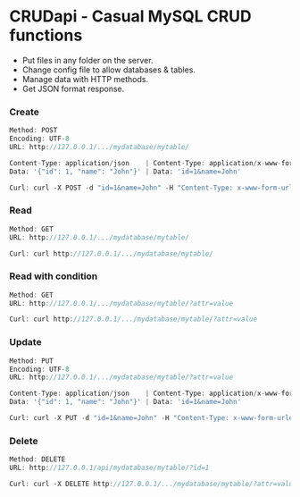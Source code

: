 # CRUDapi - Casual MySQL CRUD functions

- Put files in any folder on the server.   
- Change config file to allow databases & tables.   
- Manage data with HTTP methods.   
- Get JSON format response.   

### Create
```js
Method: POST    
Encoding: UTF-8   
URL: http://127.0.0.1/.../mydatabase/mytable/  

Content-Type: application/json    | Content-Type: application/x-www-form-urlencoded  
Data: '{"id": 1, "name": "John"}' | Data: 'id=1&name=John'  

Curl: curl -X POST -d "id=1&name=John" -H "Content-Type: x-www-form-urlencoded" http://127.0.0.1/.../mydatabase/mytable/  
```

### Read
```js
Method: GET   
URL: http://127.0.0.1/.../mydatabase/mytable/   

Curl: curl http://127.0.0.1/.../mydatabase/mytable/  
```

### Read with condition
```js
Method: GET   
URL: http://127.0.0.1/.../mydatabase/mytable/?attr=value   

Curl: curl http://127.0.0.1/.../mydatabase/mytable/?attr=value    
```

### Update
```js
Method: PUT      
Encoding: UTF-8   
URL: http://127.0.0.1/.../mydatabase/mytable/?attr=value  

Content-Type: application/json    | Content-Type: application/x-www-form-urlencoded  
Data: '{"id": 1, "name": "John"}' | Data: 'id=1&name=John'    

Curl: curl -X PUT -d "id=1&name=John" -H "Content-Type: x-www-form-urlencoded" http://127.0.0.1/.../mydatabase/mytable/?attr=value   
 ```
 
### Delete
```js
Method: DELETE
URL: http://127.0.0.1/api/mydatabase/mytable/?id=1

Curl: curl -X DELETE http://127.0.0.1/.../mydatabase/mytable/?attr=value   
```
